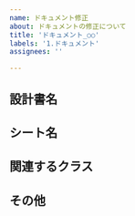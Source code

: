 ```yaml
---
name: ドキュメント修正
about: ドキュメントの修正について
title: 'ドキュメント_○○'
labels: '1.ドキュメント'
assignees: ''

---
```


## 設計書名 

## シート名 

## 関連するクラス 

## その他 
